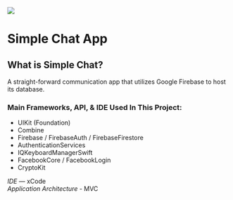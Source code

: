 
![](https://user-images.githubusercontent.com/49104738/70062521-2b1f7580-15b4-11ea-9cef-16d9182b0082.jpg)
# Simple Chat App

## What is Simple Chat?
A straight-forward communication app that utilizes Google Firebase to host its database. 

### Main Frameworks, API, & IDE Used In This Project:

* UIKit (Foundation)
* Combine
* Firebase / FirebaseAuth / FirebaseFirestore
* AuthenticationServices
* IQKeyboardManagerSwift
* FacebookCore / FacebookLogin
* CryptoKit

*IDE* — xCode \
*Application Architecture* - MVC

